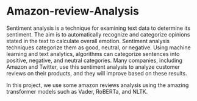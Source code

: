 # Amazon-review-Analysis

Sentiment analysis is a technique for examining text data to determine its sentiment. The aim is to automatically recognize and categorize opinions stated in the text to calculate overall emotion. Sentiment analysis techniques categorize them as good, neutral, or negative. Using machine learning and text analytics, algorithms can categorize sentences into positive, negative, and neutral categories. Many companies, including Amazon and Twitter, use this sentiment analysis to analyze customer reviews on their products, and they will improve based on these results.


In this project, we use some amazon reviews analysis using the amazing transformer models such as Vader, RoBERTa, and NLTK.
